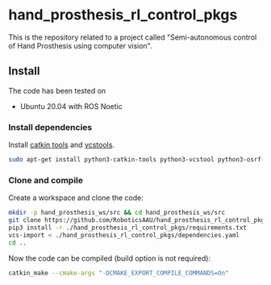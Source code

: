 # hand_prosthesis_rl_control_pkgs
This is the repository related to a project called "Semi-autonomous control of Hand Prosthesis using computer vision". 

## Install
The code has been tested on
* Ubuntu 20.04 with ROS Noetic

### Install dependencies
Install [catkin tools](https://catkin-tools.readthedocs.io/en/latest/installing.html) and [vcstools](https://github.com/dirk-thomas/vcstool).
```sh
sudo apt-get install python3-catkin-tools python3-vcstool python3-osrf-pycommon
```

### Clone and compile
Create a workspace and clone the code:
```sh
mkdir -p hand_prosthesis_ws/src && cd hand_prosthesis_ws/src
git clone https://github.com/RoboticsAAU/hand_prosthesis_rl_control_pkgs.git
pip3 install -r ./hand_prosthesis_rl_control_pkgs/requirements.txt
vcs-import < ./hand_prosthesis_rl_control_pkgs/dependencies.yaml
cd ..
```

Now the code can be compiled (build option is not required):
```sh
catkin_make --cmake-args "-DCMAKE_EXPORT_COMPILE_COMMANDS=On"
```